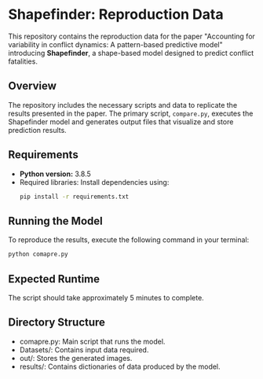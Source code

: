 # Shapefinder: Reproduction Data

This repository contains the reproduction data for the paper "Accounting for variability in conflict dynamics: A pattern-based predictive model" introducing **Shapefinder**, a shape-based model designed to predict conflict fatalities.

## Overview
The repository includes the necessary scripts and data to replicate the results presented in the paper. The primary script, `compare.py`, executes the Shapefinder model and generates output files that visualize and store prediction results.

## Requirements
- **Python version:** 3.8.5
- Required libraries: Install dependencies using:
  ```bash
  pip install -r requirements.txt

## Running the Model
To reproduce the results, execute the following command in your terminal:
```bash
python comapre.py
```
## Expected Runtime
The script should take approximately 5 minutes to complete.

## Directory Structure
- comapre.py: Main script that runs the model.
- Datasets/: Contains input data required.
- out/: Stores the generated images.
- results/: Contains dictionaries of data produced by the model.
